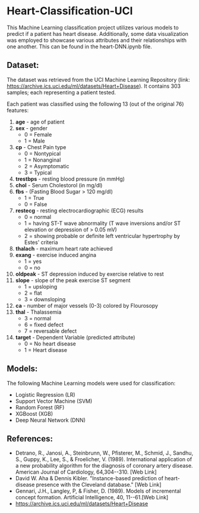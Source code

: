 # Heart-Classification-UCI

This Machine Learning classification project utilizes various models to predict if a patient has heart disease. Additionally, some data visualization was employed to showcase various attributes and their relationships with one another. This can be found in the heart-DNN.ipynb file.

## Dataset:

The dataset was retrieved from the UCI Machine Learning Repository (link: https://archive.ics.uci.edu/ml/datasets/Heart+Disease). It contains 303 samples; each representing a patient tested. 

Each patient was classified using the following 13 (out of the original 76) features:

1. **age** - age of patient
2. **sex** - gender
    - 0 = Female
    - 1 = Male
3. **cp** - Chest Pain type
    - 0 = Nontypical
    - 1 = Nonanginal
    - 2 = Asymptomatic
    - 3 = Typical
4. **trestbps** - resting blood pressure (in mmHg)
5. **chol** - Serum Cholestorol (in mg/dl)
6. **fbs** - (Fasting Blood Sugar > 120 mg/dl)
    - 1 = True
    - 0 = False
7. **restecg** - resting electrocardiographic (ECG) results
    - 0 = normal
    - 1 = having ST-T wave abnormality (T wave inversions and/or ST elevation or depression of > 0.05 mV)
    - 2 = showing probable or definite left ventricular hypertrophy by Estes' criteria
8. **thalach** - maximum heart rate achieved
9. **exang** - exercise induced angina
    - 1 = yes
    - 0 = no
10. **oldpeak** - ST depression induced by exercise relative to rest
11. **slope** - slope of the peak exercise ST segment
    - 1 = upsloping
    - 2 = flat
    - 3 = downsloping
12. **ca** - number of major vessels (0-3) colored by Flourosopy
13. **thal** - Thalassemia
    - 3 = normal
    - 6 = fixed defect
    - 7 = reversable defect
14. **target** - Dependent Variable (predicted attribute)
    - 0 = No heart disease
    - 1 = Heart disease

## Models:

The following Machine Learning models were used for classification:

- Logistic Regression (LR)
- Support Vector Machine (SVM)
- Random Forest (RF)
- XGBoost (XGB)
- Deep Neural Network (DNN)

## References:

- Detrano, R., Janosi, A., Steinbrunn, W., Pfisterer, M., Schmid, J., Sandhu, S., Guppy, K., Lee, S., & Froelicher, V. (1989). International application of a new probability algorithm for the diagnosis of coronary artery disease. American Journal of Cardiology, 64,304--310. [Web Link]
- David W. Aha & Dennis Kibler. "Instance-based prediction of heart-disease presence with the Cleveland database." [Web Link]
- Gennari, J.H., Langley, P, & Fisher, D. (1989). Models of incremental concept formation. Artificial Intelligence, 40, 11--61.[Web Link]
- https://archive.ics.uci.edu/ml/datasets/Heart+Disease

